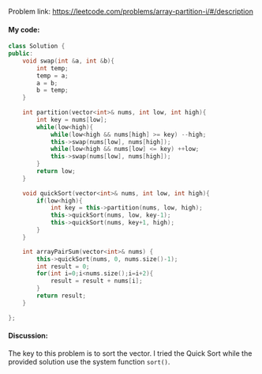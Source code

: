 Problem link: https://leetcode.com/problems/array-partition-i/#/description

#### My code:
```c++
class Solution {
public:
    void swap(int &a, int &b){
        int temp;
        temp = a;
        a = b;
        b = temp;
    }
    
    int partition(vector<int>& nums, int low, int high){
        int key = nums[low];
        while(low<high){
            while(low<high && nums[high] >= key) --high;
            this->swap(nums[low], nums[high]);
            while(low<high && nums[low] <= key) ++low;
            this->swap(nums[low], nums[high]);
        }
        return low;
    }
    
    void quickSort(vector<int>& nums, int low, int high){
        if(low<high){
            int key = this->partition(nums, low, high);
            this->quickSort(nums, low, key-1);
            this->quickSort(nums, key+1, high);
        }
    }

    int arrayPairSum(vector<int>& nums) {
        this->quickSort(nums, 0, nums.size()-1);
        int result = 0;
        for(int i=0;i<nums.size();i=i+2){
            result = result + nums[i];
        }
        return result;
    }
    
};
```

#### Discussion:
The key to this problem is to sort the vector. I tried the Quick Sort while the provided solution use the system function `sort()`.